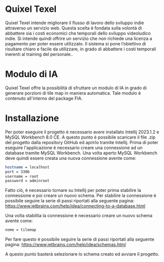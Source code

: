 # Quixel Texel

Quixel Texel intende migliorare il flusso di lavoro dello sviluppo indie attraverso un servizio web. Questa scelta è fondata sulla volontà di abbattere sia i costi economici che temporali dello sviluppo videoludico indie. Si intende quindi offrire un servizio che non richiede una licenza a pagamento per poter essere utilizzato. Il sistema si pone l’obiettivo di risultare chiaro e facile da utilizzare, in grado di abbattere i costi temporali inerenti al training del personale..

# Modulo di IA
Quixel Texel offre la possibilità di sfruttare un modulo di IA in grado di generare porzioni di tile map in maniera automatica. Tale modulo è contenuto all'interno del package FIA.

# Installazione

Per poter eseguire il progetto è necessario avere installato Intellij 2023.1.2 e MySQL Workbench 8.0 CE.
A questo punto è possibile scaricare il file .zip del progetto dalla repository GitHub ed aprirlo tramite Intellij.
Prima di poter eseguire l'applicazione è necessario creare una connessione ad un database tramite MySQL Workbench.
Una volta aperto MySQL Workbench deve quindi essere creata una nuova connessione avente come:

```bash
hostname = localhost
port = 3306
username = root
password = adminroot
```

Fatto ciò, è necessario tornare su Intellij per poter prima stabilire la connessione e poi creare un nuovo schema.
Per stabilire la connessione è possibile seguire la serie di passi riportati alla seguente pagina: https://www.jetbrains.com/help/idea/connecting-to-a-database.html

Una volta stabilita la connessione è necessario creare un nuovo schema avente come:

```bash
nome = tilemap
```

Per fare questo è possibile seguire la serie di passi riportati alla seguente pagina: https://www.jetbrains.com/help/idea/schemas.html

A questo punto basterà selezionare lo schema creato ed avviare il progetto.

